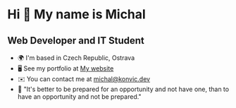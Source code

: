Hi 👋 My name is Michal
=======================

Web Developer and IT Student
----------------------------


*   🌍  I'm based in Czech Republic, Ostrava
*   🖥️  See my portfolio at [My website](https://konvic.dev)
*   ✉️  You can contact me at [michal@konvic.dev](mailto:michal@konvic.dev)
*   💭  "It's better to be prepared for an opportunity and not have one, than to have an opportunity and not be prepared."
